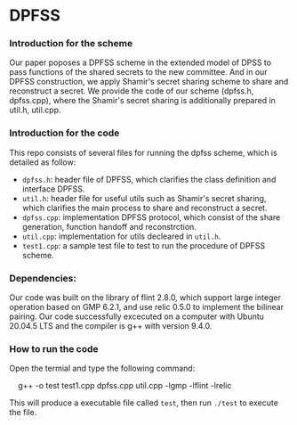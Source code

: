 # DPFSS

### Introduction for the scheme

Our paper poposes a DPFSS scheme in the extended model of DPSS to pass functions of the shared secrets to the new committee.
And in our DPFSS construction, we apply Shamir's secret sharing scheme to share and reconstruct a secret.
We provide the code of our scheme (dpfss.h, dpfss.cpp), where the Shamir's secret sharing is additionally prepared in util.h, util.cpp.

### Introduction for the code
This repo consists of several files for running the dpfss scheme, which is detailed as follow:
- `dpfss.h`: header file of DPFSS, which clarifies the class definition and interface DPFSS.
- `util.h`: header file for useful utils such as Shamir's secret sharing, which clarifies the main process to share  and reconstruct a secret.
- `dpfss.cpp`: implementation DPFSS protocol, which consist of the share generation, function handoff and reconstrction.
- `util.cpp`: implementation for utils decleared in `util.h`.
- `test1.cpp`: a sample test file to test to run the procedure of DPFSS scheme.

### Dependencies:

Our code was built on the library of flint 2.8.0, which support large integer operation based on GMP 6.2.1, and use relic 0.5.0 to implement the bilinear pairing. Our code successfully excecuted on a computer with Ubuntu 20.04.5 LTS and the compiler is g++ with version 9.4.0.

### How to run the code

Open the termial and type the following command:

    g++ -o test test1.cpp dpfss.cpp util.cpp -lgmp -lflint -lrelic

This will produce a executable file called `test`, then run `./test` to execute the file.

